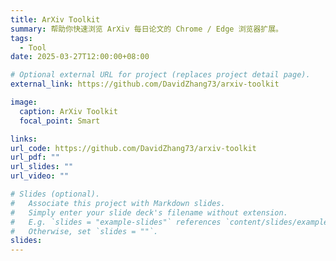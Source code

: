 ```yaml
---
title: ArXiv Toolkit
summary: 帮助你快速浏览 ArXiv 每日论文的 Chrome / Edge 浏览器扩展。
tags:
  - Tool
date: 2025-03-27T12:00:00+08:00

# Optional external URL for project (replaces project detail page).
external_link: https://github.com/DavidZhang73/arxiv-toolkit

image:
  caption: ArXiv Toolkit
  focal_point: Smart

links:
url_code: https://github.com/DavidZhang73/arxiv-toolkit
url_pdf: ""
url_slides: ""
url_video: ""

# Slides (optional).
#   Associate this project with Markdown slides.
#   Simply enter your slide deck's filename without extension.
#   E.g. `slides = "example-slides"` references `content/slides/example-slides.md`.
#   Otherwise, set `slides = ""`.
slides:
---
```

